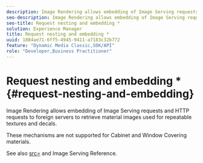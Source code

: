 ```yaml
---
description: Image Rendering allows embedding of Image Serving requests and HTTP requests to foreign servers to retrieve material images used for repeatable textures and decals.
seo-description: Image Rendering allows embedding of Image Serving requests and HTTP requests to foreign servers to retrieve material images used for repeatable textures and decals.
seo-title: Request nesting and embedding *
solution: Experience Manager
title: Request nesting and embedding *
uuid: 1884ae71-6ff5-4945-9411-a7183c32b772
feature: "Dynamic Media Classic,SDK/API"
role: "Developer,Business Practitioner"
---
```


# Request nesting and embedding *{#request-nesting-and-embedding}

Image Rendering allows embedding of Image Serving requests and HTTP requests to foreign servers to retrieve material images used for repeatable textures and decals.

These mechanisms are not supported for Cabinet and Window Covering materials.

See also [src=](../../../../../../ir-api/http-protocol/image-rendering-api-ref/c-ir-http-protocol-ref/c-ir-http-protocol-command-reference/r-ir-src.md#reference-62c98abad22149d68d405ed6aaff8272) and Image Serving Reference. 
